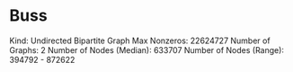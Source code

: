 # Buss

Kind: Undirected Bipartite Graph
Max Nonzeros: 22624727
Number of Graphs: 2
Number of Nodes (Median): 633707
Number of Nodes (Range): 394792 - 872622